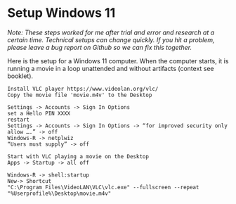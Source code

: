 # Setup Windows 11

*Note: These steps worked for me after trial and error and research at a certain time. Technical setups can change quickly. If you hit a problem, please leave a bug report on Github so we can fix this together.*

Here is the setup for a Windows 11 computer. When the computer starts, it is running a movie in a loop unattended and without artifacts (context see booklet).  

```
Install VLC player https://www.videolan.org/vlc/ 
Copy the movie file 'movie.m4v' to the Desktop 

Settings -> Accounts -> Sign In Options
set a Hello PIN XXXX
restart
Settings -> Accounts -> Sign In Options -> “for improved security only allow ….” -> off
Windows-R -> netplwiz
“Users must supply” -> off

Start with VLC playing a movie on the Desktop
Apps -> Startup -> all off

Windows-R -> shell:startup
New-> Shortcut
"C:\Program Files\VideoLAN\VLC\vlc.exe" --fullscreen --repeat "%Userprofile%\Desktop\movie.m4v"
```